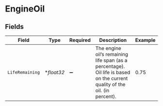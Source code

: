 # EngineOil


## Fields

| Field                                                                                                                      | Type                                                                                                                       | Required                                                                                                                   | Description                                                                                                                | Example                                                                                                                    |
| -------------------------------------------------------------------------------------------------------------------------- | -------------------------------------------------------------------------------------------------------------------------- | -------------------------------------------------------------------------------------------------------------------------- | -------------------------------------------------------------------------------------------------------------------------- | -------------------------------------------------------------------------------------------------------------------------- |
| `LifeRemaining`                                                                                                            | **float32*                                                                                                                 | :heavy_minus_sign:                                                                                                         | The engine oil’s remaining life span (as a percentage). Oil life is based on the current quality of the oil. (in percent). | 0.75                                                                                                                       |